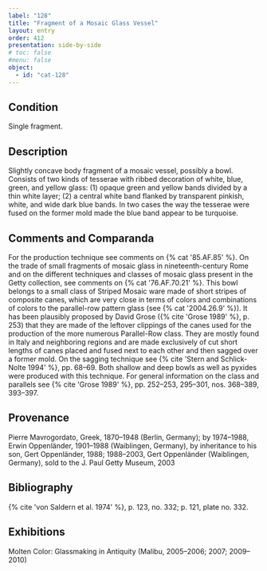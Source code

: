 ```yaml
---
label: "128"
title: "Fragment of a Mosaic Glass Vessel" 
layout: entry
order: 412
presentation: side-by-side
# toc: false
#menu: false 
object:
  - id: "cat-128"
---
```


## Condition

Single fragment.

## Description

Slightly concave body fragment of a mosaic vessel, possibly a bowl. Consists of two kinds of tesserae with ribbed decoration of white, blue, green, and yellow glass: (1) opaque green and yellow bands divided by a thin white layer; (2) a central white band flanked by transparent pinkish, white, and wide dark blue bands. In two cases the way the tesserae were fused on the former mold made the blue band appear to be turquoise.

## Comments and Comparanda

For the production technique see comments on {% cat '85.AF.85' %}. On the trade of small fragments of mosaic glass in nineteenth-century Rome and on the different techniques and classes of mosaic glass present in the Getty collection, see comments on {% cat '76.AF.70.21' %}. This bowl belongs to a small class of Striped Mosaic ware made of short stripes of composite canes, which are very close in terms of colors and combinations of colors to the parallel-row pattern glass (see {% cat '2004.26.9' %}). It has been plausibly proposed by David Grose ({% cite 'Grose 1989' %}, p. 253) that they are made of the leftover clippings of the canes used for the production of the more numerous Parallel-Row class. They are mostly found in Italy and neighboring regions and are made exclusively of cut short lengths of canes placed and fused next to each other and then sagged over a former mold. On the sagging technique see {% cite 'Stern and Schlick-Nolte 1994' %}, pp. 68–69. Both shallow and deep bowls as well as pyxides were produced with this technique. For general information on the class and parallels see {% cite 'Grose 1989' %}, pp. 252–253, 295–301, nos. 368–389, 393–397.

## Provenance

Pierre Mavrogordato, Greek, 1870–1948 (Berlin, Germany); by 1974–1988, Erwin Oppenländer, 1901–1988 (Waiblingen, Germany), by inheritance to his son, Gert Oppenländer, 1988; 1988–2003, Gert Oppenländer (Waiblingen, Germany), sold to the J. Paul Getty Museum, 2003

## Bibliography

{% cite 'von Saldern et al. 1974' %}, p. 123, no. 332; p. 121, plate no. 332.

## Exhibitions

Molten Color: Glassmaking in Antiquity (Malibu, 2005–2006; 2007; 2009–2010)
